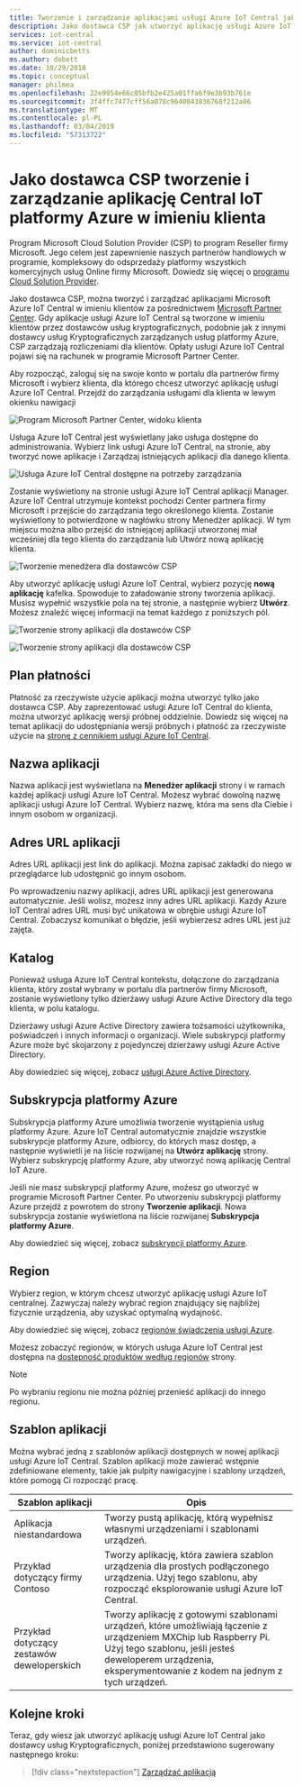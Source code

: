 ```yaml
---
title: Tworzenie i zarządzanie aplikacjami usługi Azure IoT Central jako dostawca CSP | Dokumentacja firmy Microsoft
description: Jako dostawca CSP jak utworzyć aplikację usługi Azure IoT Central w imieniu klienta.
services: iot-central
ms.service: iot-central
author: dominicbetts
ms.author: dobett
ms.date: 10/29/2018
ms.topic: conceptual
manager: philmea
ms.openlocfilehash: 22e9954e66c05bfb2e425a01ffa6f9e3b93b761e
ms.sourcegitcommit: 3f4ffc7477cff56a078c9640043836768f212a06
ms.translationtype: MT
ms.contentlocale: pl-PL
ms.lasthandoff: 03/04/2019
ms.locfileid: "57313722"
---
```

# <a name="as-a-csp-create-and-manage-an-azure-iot-central-application-on-behalf-of-your-customer"></a>Jako dostawca CSP tworzenie i zarządzanie aplikację Central IoT platformy Azure w imieniu klienta 

Program Microsoft Cloud Solution Provider (CSP) to program Reseller firmy Microsoft. Jego celem jest zapewnienie naszych partnerów handlowych w programie, kompleksowy do odsprzedaży platformy wszystkich komercyjnych usług Online firmy Microsoft. Dowiedz się więcej o [programu Cloud Solution Provider](https://partner.microsoft.com/cloud-solution-provider).

Jako dostawca CSP, można tworzyć i zarządzać aplikacjami Microsoft Azure IoT Central w imieniu klientów za pośrednictwem [Microsoft Partner Center](https://partnercenter.microsoft.com/partner/home). Gdy aplikacje usługi Azure IoT Central są tworzone w imieniu klientów przez dostawców usług kryptograficznych, podobnie jak z innymi dostawcy usług Kryptograficznych zarządzanych usług platformy Azure, CSP zarządzają rozliczeniami dla klientów. Opłaty usługi Azure IoT Central pojawi się na rachunek w programie Microsoft Partner Center.

Aby rozpocząć, zaloguj się na swoje konto w portalu dla partnerów firmy Microsoft i wybierz klienta, dla którego chcesz utworzyć aplikację usługi Azure IoT Central. Przejdź do zarządzania usługami dla klienta w lewym okienku nawigacji

![Program Microsoft Partner Center, widoku klienta](media/howto-create-application-asCSP/image1.png)

Usługa Azure IoT Central jest wyświetlany jako usługa dostępne do administrowania. Wybierz link usługi Azure IoT Central, na stronie, aby tworzyć nowe aplikacje i Zarządzaj istniejących aplikacji dla danego klienta.

![Usługa Azure IoT Central dostępne na potrzeby zarządzania](media/howto-create-application-asCSP/image2.png)

Zostanie wyświetlony na stronie usługi Azure IoT Central aplikacji Manager. Azure IoT Central utrzymuje kontekst pochodzi Center partnera firmy Microsoft i przejście do zarządzania tego określonego klienta. Zostanie wyświetlony to potwierdzone w nagłówku strony Menedżer aplikacji. W tym miejscu można albo przejść do istniejącej aplikacji utworzonej miał wcześniej dla tego klienta do zarządzania lub Utwórz nową aplikację klienta.

![Tworzenie menedżera dla dostawców CSP](media/howto-create-application-asCSP/image3.png)

Aby utworzyć aplikację usługi Azure IoT Central, wybierz pozycję **nową aplikację** kafelka. Spowoduje to załadowanie strony tworzenia aplikacji. Musisz wypełnić wszystkie pola na tej stronie, a następnie wybierz **Utwórz**. Możesz znaleźć więcej informacji na temat każdego z poniższych pól.

![Tworzenie strony aplikacji dla dostawców CSP](media/howto-create-application-asCSP/image4.png)

![Tworzenie strony aplikacji dla dostawców CSP](media/howto-create-application-asCSP/image4-1.png)

## <a name="payment-plan"></a>Plan płatności

Płatność za rzeczywiste użycie aplikacji można utworzyć tylko jako dostawca CSP. Aby zaprezentować usługi Azure IoT Central do klienta, można utworzyć aplikację wersji próbnej oddzielnie. Dowiedz się więcej na temat aplikacji do udostępniania wersji próbnych i płatność za rzeczywiste użycie na [stronę z cennikiem usługi Azure IoT Central](https://azure.microsoft.com/pricing/details/iot-central/).

## <a name="application-name"></a>Nazwa aplikacji

Nazwa aplikacji jest wyświetlana na **Menedżer aplikacji** strony i w ramach każdej aplikacji usługi Azure IoT Central. Możesz wybrać dowolną nazwę aplikacji usługi Azure IoT Central. Wybierz nazwę, która ma sens dla Ciebie i innym osobom w organizacji.

## <a name="application-url"></a>Adres URL aplikacji

Adres URL aplikacji jest link do aplikacji. Można zapisać zakładki do niego w przeglądarce lub udostępnić go innym osobom.

Po wprowadzeniu nazwy aplikacji, adres URL aplikacji jest generowana automatycznie. Jeśli wolisz, możesz inny adres URL aplikacji. Każdy Azure IoT Central adres URL musi być unikatowa w obrębie usługi Azure IoT Central. Zobaczysz komunikat o błędzie, jeśli wybierzesz adres URL jest już zajęta.

## <a name="directory"></a>Katalog

Ponieważ usługa Azure IoT Central kontekstu, dołączone do zarządzania klienta, który został wybrany w portalu dla partnerów firmy Microsoft, zostanie wyświetlony tylko dzierżawy usługi Azure Active Directory dla tego klienta, w polu katalogu. 

Dzierżawy usługi Azure Active Directory zawiera tożsamości użytkownika, poświadczeń i innych informacji o organizacji. Wiele subskrypcji platformy Azure może być skojarzony z pojedynczej dzierżawy usługi Azure Active Directory.

Aby dowiedzieć się więcej, zobacz [usługi Azure Active Directory](https://docs.microsoft.com/azure/active-directory/).

## <a name="azure-subscription"></a>Subskrypcja platformy Azure

Subskrypcja platformy Azure umożliwia tworzenie wystąpienia usług platformy Azure. Azure IoT Central automatycznie znajdzie wszystkie subskrypcje platformy Azure, odbiorcy, do których masz dostęp, a następnie wyświetli je na liście rozwijanej na **Utwórz aplikację** strony. Wybierz subskrypcję platformy Azure, aby utworzyć nową aplikację Central IoT Azure.

Jeśli nie masz subskrypcji platformy Azure, możesz go utworzyć w programie Microsoft Partner Center. Po utworzeniu subskrypcji platformy Azure przejdź z powrotem do strony **Tworzenie aplikacji**. Nowa subskrypcja zostanie wyświetlona na liście rozwijanej **Subskrypcja platformy Azure**.

Aby dowiedzieć się więcej, zobacz [subskrypcji platformy Azure](https://docs.microsoft.com/azure/guides/developer/azure-developer-guide#understanding-accounts-subscriptions-and-billing).

## <a name="region"></a>Region

Wybierz region, w którym chcesz utworzyć aplikację usługi Azure IoT centralnej. Zazwyczaj należy wybrać region znajdujący się najbliżej fizycznie urządzenia, aby uzyskać optymalną wydajność.

Aby dowiedzieć się więcej, zobacz [regionów świadczenia usługi Azure](https://docs.microsoft.com/azure/guides/developer/azure-developer-guide#azure-regions).

Możesz zobaczyć regionów, w których usługa Azure IoT Central jest dostępna na [dostępność produktów według regionów](https://azure.microsoft.com/regions/services/) strony.

> [!Note]
> Po wybraniu regionu nie można później przenieść aplikacji do innego regionu.

## <a name="application-template"></a>Szablon aplikacji

Można wybrać jedną z szablonów aplikacji dostępnych w nowej aplikacji usługi Azure IoT Central. Szablon aplikacji może zawierać wstępnie zdefiniowane elementy, takie jak pulpity nawigacyjne i szablony urządzeń, które pomogą Ci rozpocząć pracę.

| Szablon aplikacji | Opis |
| -------------------- | ----------- |
| Aplikacja niestandardowa   | Tworzy pustą aplikację, którą wypełnisz własnymi urządzeniami i szablonami urządzeń. |
| Przykład dotyczący firmy Contoso       | Tworzy aplikację, która zawiera szablon urządzenia dla prostych podłączonego urządzenia. Użyj tego szablonu, aby rozpocząć eksplorowanie usługi Azure IoT Central. |
| Przykład dotyczący zestawów deweloperskich       | Tworzy aplikację z gotowymi szablonami urządzeń, które umożliwiają łączenie z urządzeniem MXChip lub Raspberry Pi. Użyj tego szablonu, jeśli jesteś deweloperem urządzenia, eksperymentowanie z kodem na jednym z tych urządzeń. |

## <a name="next-steps"></a>Kolejne kroki

Teraz, gdy wiesz jak utworzyć aplikację usługi Azure IoT Central jako dostawcy usług Kryptograficznych, poniżej przedstawiono sugerowany następnego kroku:

> [!div class="nextstepaction"]
> [Zarządzać aplikacją](howto-administer.md)